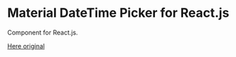 # Material DateTime Picker for React.js

Component for React.js.

[Here original](https://github.com/ripjar/material-datetime-picker) 